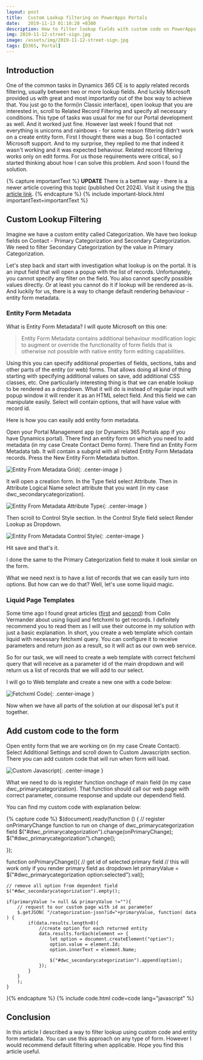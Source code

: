 ```yaml
---
layout: post
title:  Custom Lookup filtering on PowerApps Portals
date:   2019-11-13 01:10:20 +0300
description: How to filter lookup fields with custom code on PowerApps Portals
img: 2019-11-12-street-sign.jpg
image: /assets/img/2019-11-12-street-sign.jpg
tags: [D365, Portal]
---
```

## Introduction

One of the common tasks in Dynamics 365 CE is to apply related records filtering, usually between two or more lookup fields. And luckily Microsoft provided us with great and most importantly out of the box way to achieve that. You just go to the form(in Classic interface), open lookup that you are interested in, scroll to Related Record Filtering and specify all necessary conditions. This type of tasks was usual for me for our Portal development as well. And it worked just fine. However last week I found that not everything is unicorns and rainbows - for some reason filtering didn't work on a create entity form. First I thought there was a bug. So I contacted Microsoft support. And to my surprise, they replied to me that indeed it wasn't working and it was expected behaviour. Related record filtering works only on edit forms. For us those requirements were critical, so I started thinking about how I can solve this problem. And soon I found the solution.

{% capture importantText %}
<strong>UPDATE</strong> There is a bettwe way - there is a newer article covering this topic (published Oct 2024). Visit it using the <a href="https://www.dancingwithcrm.com/lookup-filtering-in-2024/">this article link</a>.
{% endcapture %}
{% include important-block.html importantText=importantText %}

## Custom Lookup Filtering

Imagine we have a custom entity called Categorization. We have two lookup fields on Contact - Primary Categorization and Secondary Categorization. We need to filter Secondary Categorization by the value in Primary Categorization.

Let's step back and  start with investigation what lookup is on the portal. It is an input field that will open a popup with the list of records. Unfortunately, you cannot specify any filter on the field. You also cannot specify possible values directly. Or at least you cannot do it if lookup will be rendered as-is. And luckily for us, there is a way to change default rendering behaviour - entity form metadata.

### Entity Form Metadata

What is Entity Form Metadata? I will quote Microsoft on this one:
>Entity Form Metadata contains additional behaviour modification logic to augment or override the functionality of form fields that is otherwise not possible with native entity form editing capabilities.

Using this you can specify additional properties of fields, sections, tabs and other parts of the entity (or web) forms. That allows doing all kind of thing starting with specifying additional values on save, add additional CSS classes, etc. One particularly interesting thing is that we can enable lookup to be rendered as a dropdown.  What it will do is instead of regular input with popup window it will render it as an HTML select field. And this field we can manipulate easily. Select will contain options, that will have value with record id.

Here is how you can easily add entity form metadata.

Open your Portal Management app (or Dynamics 365 Portals app if you have Dynamics portal). There find an entity form on which you need to add metadata (in my case Create Contact Demo form). There find an Entity Form Metadata tab. It will contain a subgrid with all related Entity Form Metadata records. Press the New Entity Form Metadata button.

![Entity From Metadata Grid]({{site.baseurl}}/assets/img/2019-11-12-entityformmetadata-grid.jpg){: .center-image }

It will open a creation form. In the Type field select Attribute. Then in Attribute Logical Name select attribute that you want (in my case dwc_secondarycategorization).

![Entity From Metadata Attribute Type]({{site.baseurl}}/assets/img/2019-11-12-attribute-type.jpg){: .center-image }

Then scroll to Control Style section. In the Control Style field select Render Lookup as Dropdown.

![Entity From Metadata Control Style]({{site.baseurl}}/assets/img/2019-11-12-control-style.jpg){: .center-image }

Hit save and that's it.

I done the same to the Primary Categorization field to make it look similar on the form.

What we need next is to have a list of records that we can easily turn into options. But how can we do that? Well, let's use some liquid magic.

### Liquid Page Templates

Some time ago I found great articles ([first][first-liquid-article] and [second][second-liquid-article]) from Colin Vermander about using liquid and fetchxml to get records. I definitely recommend you to read them as I will use their outcome in my solution with just a basic explanation. In short, you create a web template which contain liquid with necessary fetchxml query. You can configure it to receive parameters and return json as a result, so it will act as our own web service.

So for our task, we will need to create a web template with correct fetchxml query that will receive as a parameter id of the main dropdown and will return us a list of records that we will add to our select.

I will go to Web template and create a new one with a code below:

![Fetchxml Code]({{site.baseurl}}/assets/img/2019-11-12-fetchxmlcode.jpg){: .center-image }

Now when we have all parts of the solution at our disposal let's put it together.

## Add custom code to the form

Open entity form that we are working on (in my case Create Contact). Select Additional Settings and scroll down to Custom Javascriptn section. There you can add custom code that will run when form will load.

![Custom Javascript]({{site.baseurl}}/assets/img/2019-11-12-custom-javascript.jpg){: .center-image }

What we need to do is register function onchage of main field (in my case dwc_primarycategorization). That function should call our web page with correct parameter, consume response and update our dependend field.

You can find my custom code with explanation below:

{% capture code %}
$(document).ready(function () {
    // register onPrimaryChange function to run on change of dwc_primarycategorization field
    $("#dwc_primarycategorization").change(onPrimaryChange);
    $("#dwc_primarycategorization").change();
  
 });

function onPrimaryChange(){
    // get id of selected primary field
    // this will work only if you render primary field as dropdown
    let primaryValue = $("#dwc_primarycategorization option:selected").val();
    
    // remove all option from dependent field
    $("#dwc_secondarycategorization").empty();

    if(primaryValue != null && primaryValue !=""){
        // request to our custom page with id as parameter
        $.getJSON( "/categorization-json?id="+primaryValue, function( data ) {
            if(data.results.length>0){
                //create option for each returned entity
                data.results.forEach(element => {
                    let option = document.createElement("option");
                    option.value = element.Id;
                    option.innerText = element.Name;

                    $("#dwc_secondarycategorization").append(option);                   
                });
            } 
        }
        );
    }
}{% endcapture %}
{% include code.html code=code lang="javascript" %}

## Conclusion

In this article I described a way to filter lookup using custom code and entity form metadata. You can use this approach on any type of form. However I would recommend default filtering when applicable. Hope you find this article useful.

[first-liquid-article]: https://colinvermander.wordpress.com/2017/04/17/dynamics-365-portals-use-liquid-to-return-json-or-xml/
[second-liquid-article]: https://colinvermander.wordpress.com/2018/06/26/dynamics-365-portal-use-liquid-fetchxml-with-paging-cookie/